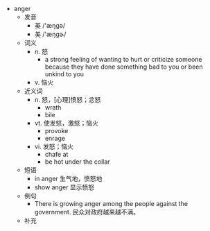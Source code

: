 - anger
  - 发音
    - 英 /'æŋgə/
    - 美 /'æŋɡɚ/
  - 词义
    - n. 怒
      - a strong feeling of wanting to hurt or criticize someone because they have done something bad to you or been unkind to you
    - v. 恼火
  - 近义词
    - n. 怒，[心理]愤怒；忿怒
      - wrath
      - bile
    - vt. 使发怒，激怒；恼火
      - provoke
      - enrage
    - vi. 发怒；恼火
      - chafe at
      - be hot under the collar
  - 短语
    - in anger 生气地，愤怒地
    - show anger 显示愤怒
  - 例句
    - There is growing anger among the people against the government. 民众对政府越来越不满。
  - 补充